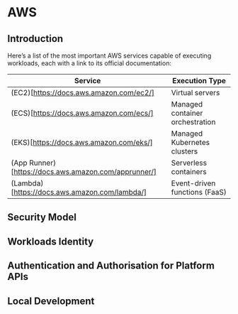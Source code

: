 # AWS

## Introduction

Here’s a list of the most important AWS services capable of executing workloads, each with a link to its official documentation:

| Service                                               | Execution Type                   |
| ----------------------------------------------------- | -------------------------------- |
| (EC2)[https://docs.aws.amazon.com/ec2/]               | Virtual servers                  |
| (ECS)[https://docs.aws.amazon.com/ecs/]               | Managed container orchestration  |
| (EKS)[https://docs.aws.amazon.com/eks/]               | Managed Kubernetes clusters      |
| (App Runner)[https://docs.aws.amazon.com/apprunner/]  | Serverless containers            |
| (Lambda)[https://docs.aws.amazon.com/lambda/]         | Event-driven functions (FaaS)    |



## Security Model

## Workloads Identity

## Authentication and Authorisation for Platform APIs

## Local Development